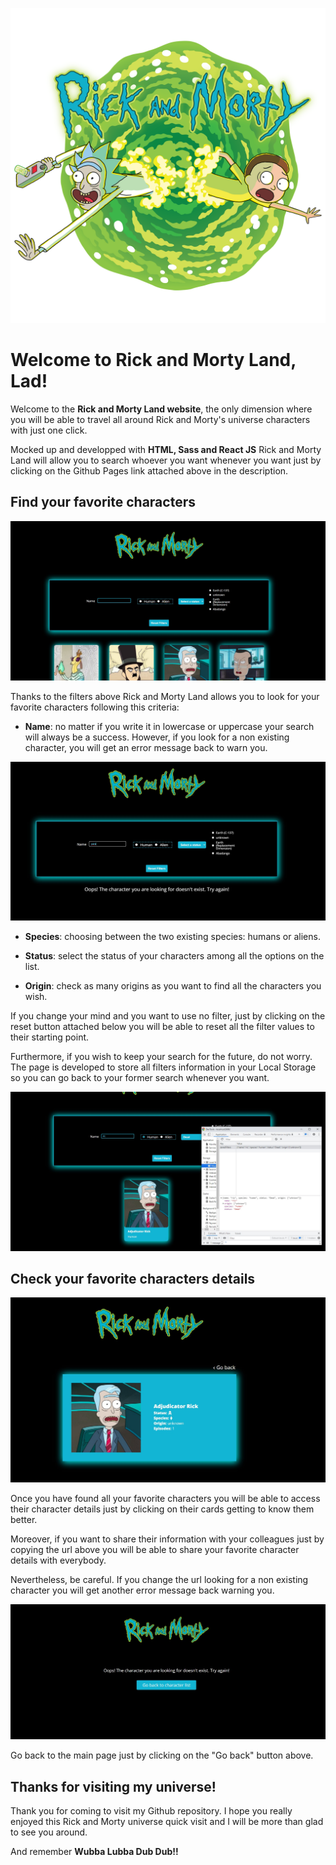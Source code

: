 ![Rick and Morty Land](./docs/static/media/rickAndMorty1.png)

# Welcome to Rick and Morty Land, Lad!

Welcome to the **Rick and Morty Land website**, the only dimension where you will be able to travel all around Rick and Morty's universe characters with just one click.

Mocked up and developped with **HTML, Sass and React JS** Rick and Morty Land will allow you to search whoever you want whenever you want just by clicking on the Github Pages link attached above in the description.

## Find your favorite characters

![Rick and Morty Land filters and Reset button](./docs/static/media/rickMorty1.jpg)

Thanks to the filters above Rick and Morty Land allows you to look for your favorite characters following this criteria:

- **Name**: no matter if you write it in lowercase or uppercase your search will always be a success. However, if you look for a non existing character, you will get an error message back to warn you.

![Rick and Morty Land filter error message](./docs/static/media/rickMorty2.jpg)

- **Species**: choosing between the two existing species: humans or aliens.

- **Status**: select the status of your characters among all the options on the list.

- **Origin**: check as many origins as you want to find all the characters you wish.

If you change your mind and you want to use no filter, just by clicking on the reset button attached below you will be able to reset all the filter values to their starting point.

Furthermore, if you wish to keep your search for the future, do not worry. The page is developed to store all filters information in your Local Storage so you can go back to your former search whenever you want.

![Rick and Morty Land Local Storage](./docs/static/media/rickMorty3.jpg)

## Check your favorite characters details

![Rick and Morty Land character detail](./docs/static/media/rickMorty4.jpg)

Once you have found all your favorite characters you will be able to access their character details just by clicking on their cards getting to know them better.

Moreover, if you want to share their information with your colleagues just by copying the url above you will be able to share your favorite character details with everybody.

Nevertheless, be careful. If you change the url looking for a non existing character you will get another error message back warning you.

![Rick and Morty Land not found character error message](./docs/static/media/rickMorty5.jpg)

Go back to the main page just by clicking on the "Go back" button above.

## Thanks for visiting my universe!

Thank you for coming to visit my Github repository. I hope you really enjoyed this Rick and Morty universe quick visit and I will be more than glad to see you around.

And remember **Wubba Lubba Dub Dub!!**
